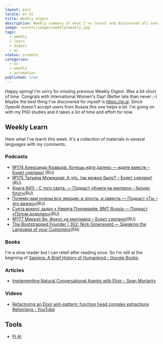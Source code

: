 ```yaml
---
layout: post
locale: en_US
title: Weekly digest
description: Weekly summary of what I've learnt and discovered all over there.
image: /assets/images/weekly/weekly.jpg
tags:
  - weekly
  - learn
  - digest
  - ai
status: promote
categories:
  - en
  - weekly
  - automation
published: true
---
```

Happy spring! 
I'm sorry for missing previous Weekly Digest. Was a bit short of time. 
Congrats with International Women's Day! (Better late than never ;-)
Maybe the best thing I've discovered for myself is https://pi.ai. Since OpenAI doesn't accept users from Russia this one helps a lot.
I'm going on with my PhD studies and it takes a lot of time and effort for now.
## Weekly Learn
Here what I've learnt this week. It's a collection of materials  in several languages with my comments.
### Podcasts
- [№174 Александр Кравцов: Хочешь идти далеко — идите вместе – Будет сделано!](https://willbedone.ru/aleksandr-kravtsov-174//) (RU)
- [№175 Татьяна Мужицкая: А что, так можно было? – Будет сделано!](https://willbedone.ru/175/)(RU)
- [Книга #411 - С того света. — Подкаст «Книги на миллион - бизнес блог»](https://ikniga.mave.digital/ep-421)(RU)
- [Почему нам нужны все эмоции: и злость, и зависть — Подкаст «Ты – это важно»](https://elens-way.mave.digital/ep-35)(RU)
- [Суета вокруг задач • Никита Пономарёв, BMT Russia — Подкаст «Потом доделаю»](https://weeek.mave.digital/ep-23)(RU)
- [№177 Микаэл Ян: Фокус на миллиард – Будет сделано!](https://willbedone.ru/177)(RU)
- [The Bootstrapped Founder | 302: Nick Groeneveld — Speaking the Language of your Customers](https://tbf.fm/episodes/302-nick-groeneveld-speaking-the-language-of-your-customers)(EN)
### Books
I'm a slow reader but I can retell after reading once. So I'm still at the begining of [Sapiens: A Brief History of Humankind - Google Books](https://www.google.ru/books/edition/Sapiens/1EiJAwAAQBAJ?hl=en&gbpv=0).
### Articles
- [Implementing Natural Conversational Agents with Elixir – Sean Moriarity](https://seanmoriarity.com/2024/02/25/implementing-natural-conversational-agents-with-elixir/?utm_source=elixir-merge)
### Videos
- [Refactoring an Elixir anti-pattern: function head complex extractions #elixirlang - YouTube](https://www.youtube.com/watch?v=_AH0Rlve3WI)
## Tools
- [Pi AI](https://pi.ai)